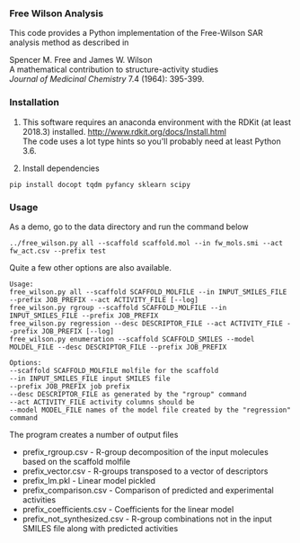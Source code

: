 ### Free Wilson Analysis

This code provides a Python implementation of the Free-Wilson SAR analysis method as described in

Spencer M. Free and James W. Wilson  
A mathematical contribution to structure-activity studies  
 *Journal of Medicinal Chemistry* 7.4 (1964): 395-399.
 
### Installation

1. This software requires an anaconda environment with the RDKit (at least 2018.3) installed. 
http://www.rdkit.org/docs/Install.html  
The code uses a lot type hints so you'll probably need at least Python 3.6.


2. Install dependencies  
```commandline
pip install docopt tqdm pyfancy sklearn scipy
```
 
### Usage
As a demo, go to the data directory and run the command below 
```commandline
../free_wilson.py all --scaffold scaffold.mol --in fw_mols.smi --act fw_act.csv --prefix test
```
Quite a few other options are also available.  
```commandline
Usage:
free_wilson.py all --scaffold SCAFFOLD_MOLFILE --in INPUT_SMILES_FILE --prefix JOB_PREFIX --act ACTIVITY_FILE [--log]
free_wilson.py rgroup --scaffold SCAFFOLD_MOLFILE --in INPUT_SMILES_FILE --prefix JOB_PREFIX
free_wilson.py regression --desc DESCRIPTOR_FILE --act ACTIVITY_FILE --prefix JOB_PREFIX [--log]
free_wilson.py enumeration --scaffold SCAFFOLD_SMILES --model MOLDEL_FILE --desc DESCRIPTOR_FILE --prefix JOB_PREFIX

Options:
--scaffold SCAFFOLD_MOLFILE molfile for the scaffold
--in INPUT_SMILES_FILE input SMILES file
--prefix JOB_PREFIX job prefix
--desc DESCRIPTOR_FILE as generated by the "rgroup" command
--act ACTIVITY_FILE activity columns should be
--model MODEL_FILE names of the model file created by the "regression" command
```

The program creates a number of output files  
- prefix_rgroup.csv - R-group decomposition of the input molecules based on the scaffold molfile
- prefix_vector.csv - R-groups transposed to a vector of descriptors
- prefix_lm.pkl - Linear model pickled 
- prefix_comparison.csv - Comparison of predicted and experimental activities
- prefix_coefficients.csv - Coefficients for the linear model
- prefix_not_synthesized.csv - R-group combinations not in the input SMILES file along with predicted activities



